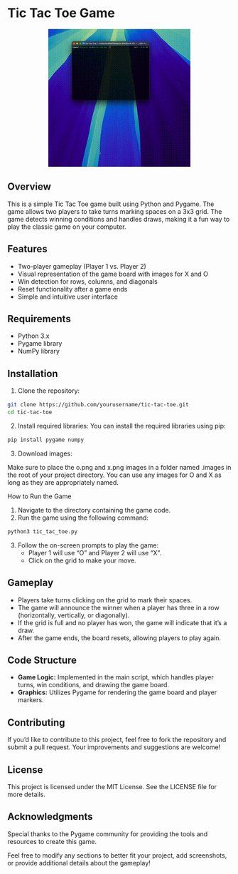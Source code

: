 # Tic Tac Toe Game

<p align="center">
  <img src=".images/output.gif" alt="Tic Tac Toe Game GIF" />
</p>

## Overview

This is a simple Tic Tac Toe game built using Python and Pygame. The game allows two players to take turns marking spaces on a 3x3 grid. The game detects winning conditions and handles draws, making it a fun way to play the classic game on your computer.

## Features

- Two-player gameplay (Player 1 vs. Player 2)
- Visual representation of the game board with images for X and O
- Win detection for rows, columns, and diagonals
- Reset functionality after a game ends
- Simple and intuitive user interface

## Requirements

- Python 3.x
- Pygame library
- NumPy library

## Installation

1.	Clone the repository:

```bash
git clone https://github.com/yourusername/tic-tac-toe.git
cd tic-tac-toe
```

2.	Install required libraries:
You can install the required libraries using pip:

```bash
pip install pygame numpy
```

3.	Download images:

Make sure to place the o.png and x.png images in a folder named .images in the root of your project directory. You can use any images for O and X as long as they are appropriately named.

How to Run the Game

1.	Navigate to the directory containing the game code.
2.	Run the game using the following command:

```bash
python3 tic_tac_toe.py
```

3.	Follow the on-screen prompts to play the game:
    - Player 1 will use “O” and Player 2 will use “X”.
    - Click on the grid to make your move.

## Gameplay

- Players take turns clicking on the grid to mark their spaces.
- The game will announce the winner when a player has three in a row (horizontally, vertically, or diagonally).
- If the grid is full and no player has won, the game will indicate that it’s a draw.
- After the game ends, the board resets, allowing players to play again.

## Code Structure

- **Game Logic:** Implemented in the main script, which handles player turns, win conditions, and drawing the game board.
- **Graphics:** Utilizes Pygame for rendering the game board and player markers.

## Contributing

If you’d like to contribute to this project, feel free to fork the repository and submit a pull request. Your improvements and suggestions are welcome!

## License

This project is licensed under the MIT License. See the LICENSE file for more details.

## Acknowledgments

Special thanks to the Pygame community for providing the tools and resources to create this game.

Feel free to modify any sections to better fit your project, add screenshots, or provide additional details about the gameplay!